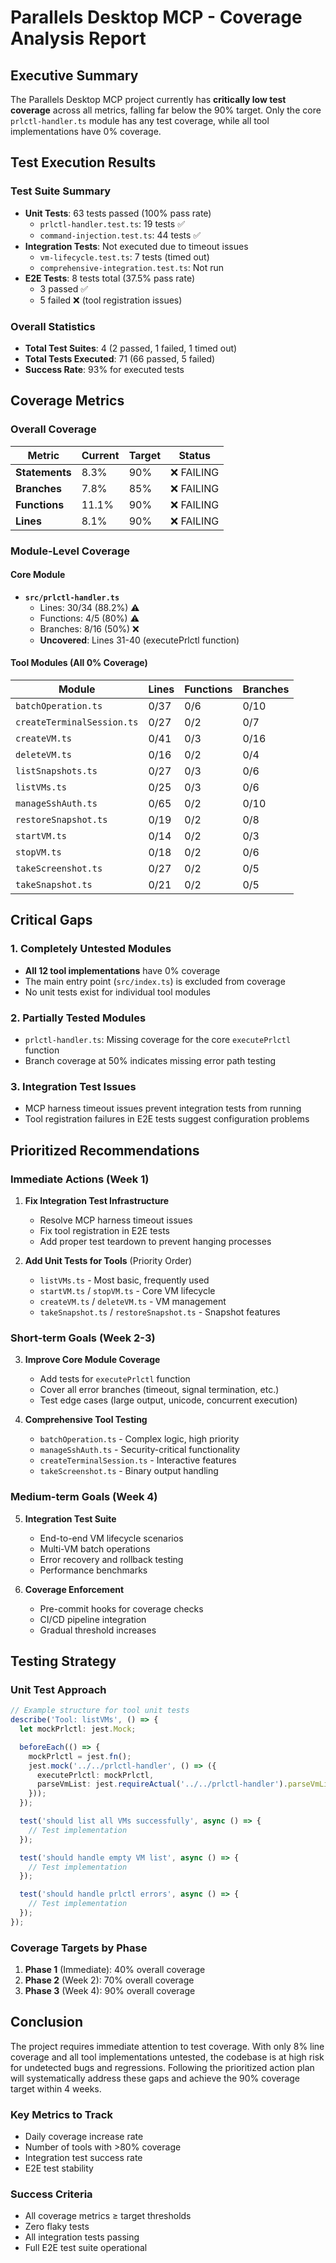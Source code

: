 # Parallels Desktop MCP - Coverage Analysis Report

## Executive Summary

The Parallels Desktop MCP project currently has **critically low test coverage** across all metrics, falling far below the 90% target. Only the core `prlctl-handler.ts` module has any test coverage, while all tool implementations have 0% coverage.

## Test Execution Results

### Test Suite Summary

- **Unit Tests**: 63 tests passed (100% pass rate)
  - `prlctl-handler.test.ts`: 19 tests ✅
  - `command-injection.test.ts`: 44 tests ✅
- **Integration Tests**: Not executed due to timeout issues
  - `vm-lifecycle.test.ts`: 7 tests (timed out)
  - `comprehensive-integration.test.ts`: Not run
- **E2E Tests**: 8 tests total (37.5% pass rate)
  - 3 passed ✅
  - 5 failed ❌ (tool registration issues)

### Overall Statistics

- **Total Test Suites**: 4 (2 passed, 1 failed, 1 timed out)
- **Total Tests Executed**: 71 (66 passed, 5 failed)
- **Success Rate**: 93% for executed tests

## Coverage Metrics

### Overall Coverage

| Metric         | Current | Target | Status     |
| -------------- | ------- | ------ | ---------- |
| **Statements** | 8.3%    | 90%    | ❌ FAILING |
| **Branches**   | 7.8%    | 85%    | ❌ FAILING |
| **Functions**  | 11.1%   | 90%    | ❌ FAILING |
| **Lines**      | 8.1%    | 90%    | ❌ FAILING |

### Module-Level Coverage

#### Core Module

- **`src/prlctl-handler.ts`**
  - Lines: 30/34 (88.2%) ⚠️
  - Functions: 4/5 (80%) ⚠️
  - Branches: 8/16 (50%) ❌
  - **Uncovered**: Lines 31-40 (executePrlctl function)

#### Tool Modules (All 0% Coverage)

| Module                     | Lines | Functions | Branches |
| -------------------------- | ----- | --------- | -------- |
| `batchOperation.ts`        | 0/37  | 0/6       | 0/10     |
| `createTerminalSession.ts` | 0/27  | 0/2       | 0/7      |
| `createVM.ts`              | 0/41  | 0/3       | 0/16     |
| `deleteVM.ts`              | 0/16  | 0/2       | 0/4      |
| `listSnapshots.ts`         | 0/27  | 0/3       | 0/6      |
| `listVMs.ts`               | 0/25  | 0/3       | 0/6      |
| `manageSshAuth.ts`         | 0/65  | 0/2       | 0/10     |
| `restoreSnapshot.ts`       | 0/19  | 0/2       | 0/8      |
| `startVM.ts`               | 0/14  | 0/2       | 0/3      |
| `stopVM.ts`                | 0/18  | 0/2       | 0/6      |
| `takeScreenshot.ts`        | 0/27  | 0/2       | 0/5      |
| `takeSnapshot.ts`          | 0/21  | 0/2       | 0/5      |

## Critical Gaps

### 1. Completely Untested Modules

- **All 12 tool implementations** have 0% coverage
- The main entry point (`src/index.ts`) is excluded from coverage
- No unit tests exist for individual tool modules

### 2. Partially Tested Modules

- `prlctl-handler.ts`: Missing coverage for the core `executePrlctl` function
- Branch coverage at 50% indicates missing error path testing

### 3. Integration Test Issues

- MCP harness timeout issues prevent integration tests from running
- Tool registration failures in E2E tests suggest configuration problems

## Prioritized Recommendations

### Immediate Actions (Week 1)

1. **Fix Integration Test Infrastructure**
   - Resolve MCP harness timeout issues
   - Fix tool registration in E2E tests
   - Add proper test teardown to prevent hanging processes

2. **Add Unit Tests for Tools** (Priority Order)
   - `listVMs.ts` - Most basic, frequently used
   - `startVM.ts` / `stopVM.ts` - Core VM lifecycle
   - `createVM.ts` / `deleteVM.ts` - VM management
   - `takeSnapshot.ts` / `restoreSnapshot.ts` - Snapshot features

### Short-term Goals (Week 2-3)

3. **Improve Core Module Coverage**
   - Add tests for `executePrlctl` function
   - Cover all error branches (timeout, signal termination, etc.)
   - Test edge cases (large output, unicode, concurrent execution)

4. **Comprehensive Tool Testing**
   - `batchOperation.ts` - Complex logic, high priority
   - `manageSshAuth.ts` - Security-critical functionality
   - `createTerminalSession.ts` - Interactive features
   - `takeScreenshot.ts` - Binary output handling

### Medium-term Goals (Week 4)

5. **Integration Test Suite**
   - End-to-end VM lifecycle scenarios
   - Multi-VM batch operations
   - Error recovery and rollback testing
   - Performance benchmarks

6. **Coverage Enforcement**
   - Pre-commit hooks for coverage checks
   - CI/CD pipeline integration
   - Gradual threshold increases

## Testing Strategy

### Unit Test Approach

```typescript
// Example structure for tool unit tests
describe('Tool: listVMs', () => {
  let mockPrlctl: jest.Mock;

  beforeEach(() => {
    mockPrlctl = jest.fn();
    jest.mock('../../prlctl-handler', () => ({
      executePrlctl: mockPrlctl,
      parseVmList: jest.requireActual('../../prlctl-handler').parseVmList,
    }));
  });

  test('should list all VMs successfully', async () => {
    // Test implementation
  });

  test('should handle empty VM list', async () => {
    // Test implementation
  });

  test('should handle prlctl errors', async () => {
    // Test implementation
  });
});
```

### Coverage Targets by Phase

1. **Phase 1** (Immediate): 40% overall coverage
2. **Phase 2** (Week 2): 70% overall coverage
3. **Phase 3** (Week 4): 90% overall coverage

## Conclusion

The project requires immediate attention to test coverage. With only 8% line coverage and all tool implementations untested, the codebase is at high risk for undetected bugs and regressions. Following the prioritized action plan will systematically address these gaps and achieve the 90% coverage target within 4 weeks.

### Key Metrics to Track

- Daily coverage increase rate
- Number of tools with >80% coverage
- Integration test success rate
- E2E test stability

### Success Criteria

- All coverage metrics ≥ target thresholds
- Zero flaky tests
- All integration tests passing
- Full E2E test suite operational
